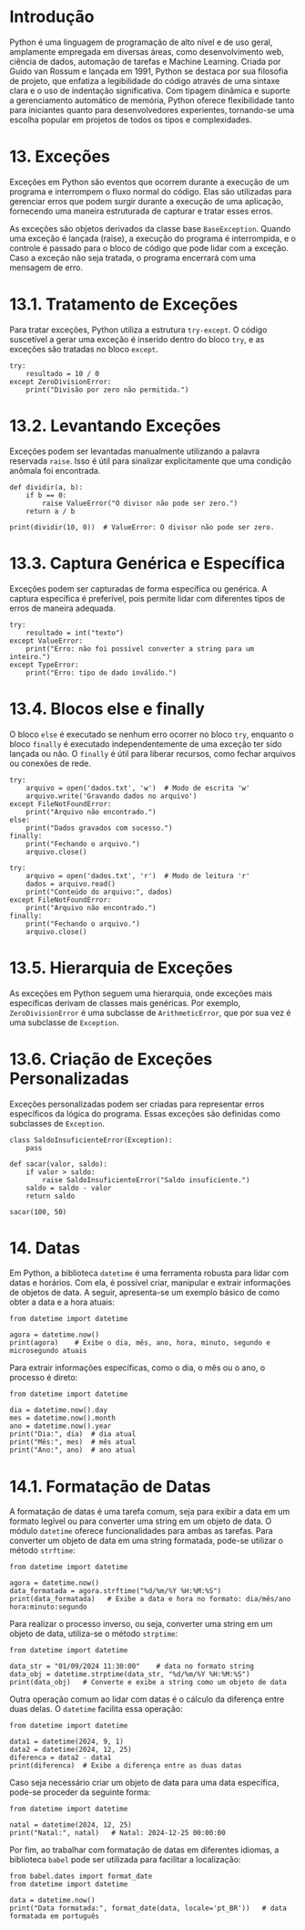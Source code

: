 # Introdução

Python é uma linguagem de programação de alto nível e de uso geral, amplamente empregada em diversas áreas, como desenvolvimento web, ciência de dados, automação de tarefas e Machine Learning. Criada por Guido van Rossum e lançada em 1991, Python se destaca por sua filosofia de projeto, que enfatiza a legibilidade do código através de uma sintaxe clara e o uso de indentação significativa. Com tipagem dinâmica e suporte a gerenciamento automático de memória, Python oferece flexibilidade tanto para iniciantes quanto para desenvolvedores experientes, tornando-se uma escolha popular em projetos de todos os tipos e complexidades.

# 13. Exceções

Exceções em Python são eventos que ocorrem durante a execução de um programa e interrompem o fluxo normal do código. Elas são utilizadas para gerenciar erros que podem surgir durante a execução de uma aplicação, fornecendo uma maneira estruturada de capturar e tratar esses erros.

As exceções são objetos derivados da classe base `BaseException`. Quando uma exceção é lançada (raise), a execução do programa é interrompida, e o controle é passado para o bloco de código que pode lidar com a exceção. Caso a exceção não seja tratada, o programa encerrará com uma mensagem de erro.

# 13.1. Tratamento de Exceções

Para tratar exceções, Python utiliza a estrutura `try-except`. O código suscetível a gerar uma exceção é inserido dentro do bloco `try`, e as exceções são tratadas no bloco `except`.

```
try:
    resultado = 10 / 0
except ZeroDivisionError:
    print("Divisão por zero não permitida.")
```

# 13.2. Levantando Exceções

Exceções podem ser levantadas manualmente utilizando a palavra reservada `raise`. Isso é útil para sinalizar explicitamente que uma condição anômala foi encontrada.

```
def dividir(a, b):
    if b == 0:
        raise ValueError("O divisor não pode ser zero.")
    return a / b

print(dividir(10, 0))  # ValueError: O divisor não pode ser zero.
```

# 13.3. Captura Genérica e Específica

Exceções podem ser capturadas de forma específica ou genérica. A captura específica é preferível, pois permite lidar com diferentes tipos de erros de maneira adequada.

```
try:
    resultado = int("texto")
except ValueError:
    print("Erro: não foi possível converter a string para um inteiro.")
except TypeError:
    print("Erro: tipo de dado inválido.")
```

# 13.4. Blocos else e finally

O bloco `else` é executado se nenhum erro ocorrer no bloco `try`, enquanto o bloco `finally` é executado independentemente de uma exceção ter sido lançada ou não. O `finally` é útil para liberar recursos, como fechar arquivos ou conexões de rede.

```
try:
    arquivo = open('dados.txt', 'w')  # Modo de escrita 'w'
    arquivo.write('Gravando dados no arquivo')
except FileNotFoundError:
    print("Arquivo não encontrado.")
else:
    print("Dados gravados com sucesso.")
finally:
    print("Fechando o arquivo.")
    arquivo.close()

try:
    arquivo = open('dados.txt', 'r')  # Modo de leitura 'r'
    dados = arquivo.read()
    print("Conteúdo do arquivo:", dados)
except FileNotFoundError:
    print("Arquivo não encontrado.")
finally:
    print("Fechando o arquivo.")
    arquivo.close()
```

# 13.5. Hierarquia de Exceções

As exceções em Python seguem uma hierarquia, onde exceções mais específicas derivam de classes mais genéricas. Por exemplo, `ZeroDivisionError` é uma subclasse de `ArithmeticError`, que por sua vez é uma subclasse de `Exception`.

# 13.6. Criação de Exceções Personalizadas

Exceções personalizadas podem ser criadas para representar erros específicos da lógica do programa. Essas exceções são definidas como subclasses de `Exception`.

```
class SaldoInsuficienteError(Exception):
    pass

def sacar(valor, saldo):
    if valor > saldo:
        raise SaldoInsuficienteError("Saldo insuficiente.")
    saldo = saldo - valor
    return saldo

sacar(100, 50)
```

# 14. Datas

Em Python, a biblioteca `datetime` é uma ferramenta robusta para lidar com datas e horários. Com ela, é possível criar, manipular e extrair informações de objetos de data. A seguir, apresenta-se um exemplo básico de como obter a data e a hora atuais:

```
from datetime import datetime

agora = datetime.now()
print(agora)    # Exibe o dia, mês, ano, hora, minuto, segundo e microsegundo atuais
```

Para extrair informações específicas, como o dia, o mês ou o ano, o processo é direto:

``` 
from datetime import datetime

dia = datetime.now().day
mes = datetime.now().month
ano = datetime.now().year
print("Dia:", dia)  # dia atual
print("Mês:", mes)  # mês atual
print("Ano:", ano)  # ano atual
```

# 14.1. Formatação de Datas

A formatação de datas é uma tarefa comum, seja para exibir a data em um formato legível ou para converter uma string em um objeto de data. O módulo `datetime` oferece funcionalidades para ambas as tarefas. Para converter um objeto de data em uma string formatada, pode-se utilizar o método `strftime`:

```
from datetime import datetime

agora = datetime.now()
data_formatada = agora.strftime("%d/%m/%Y %H:%M:%S")
print(data_formatada)   # Exibe a data e hora no formato: dia/mês/ano hora:minuto:segundo
```

Para realizar o processo inverso, ou seja, converter uma string em um objeto de data, utiliza-se o método `strptime`:

```
from datetime import datetime

data_str = "01/09/2024 11:30:00"    # data no formato string
data_obj = datetime.strptime(data_str, "%d/%m/%Y %H:%M:%S")
print(data_obj)   # Converte e exibe a string como um objeto de data
```

Outra operação comum ao lidar com datas é o cálculo da diferença entre duas delas. O `datetime` facilita essa operação:

```
from datetime import datetime

data1 = datetime(2024, 9, 1)
data2 = datetime(2024, 12, 25)
diferenca = data2 - data1
print(diferenca)  # Exibe a diferença entre as duas datas
```

Caso seja necessário criar um objeto de data para uma data específica, pode-se proceder da seguinte forma:

```
from datetime import datetime

natal = datetime(2024, 12, 25)
print("Natal:", natal)   # Natal: 2024-12-25 00:00:00
```

Por fim, ao trabalhar com formatação de datas em diferentes idiomas, a biblioteca `babel` pode ser utilizada para facilitar a localização:

```
from babel.dates import format_date
from datetime import datetime

data = datetime.now()
print("Data formatada:", format_date(data, locale='pt_BR'))   # data formatada em português
```